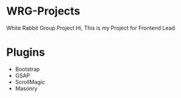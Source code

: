 # WRG-Projects

White Rabbit Group Project
Hi, This is my Project for Frontend Lead

# Plugins

<ul><li>Bootstrap</li>
<li>GSAP</li>
<li>ScrollMagic</li>
<li>Masonry</li>
</ul>
